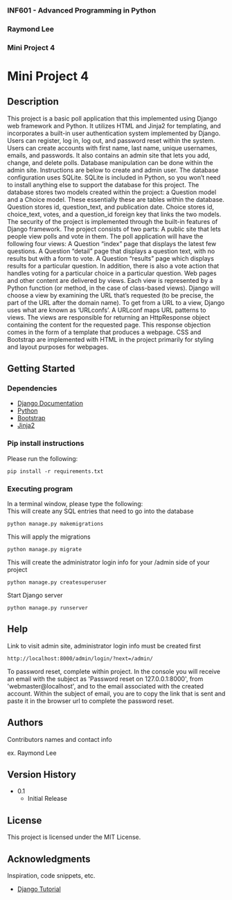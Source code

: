 ### INF601 - Advanced Programming in Python
### Raymond Lee
### Mini Project 4


# Mini Project 4

## Description


This project is a basic poll application that this implemented using Django web framework and Python.
It utilizes HTML and Jinja2 for templating, and incorporates a built-in user authentication system implemented
by Django. Users can register, log in, log out, and password reset within the system. Users can create accounts with 
first name, last name, unique usernames, emails, and passwords. It also contains an admin site that lets you 
add, change, and delete polls. Database manipulation can be done within the admin site. Instructions are
below to create and admin user. The database configuration uses SQLite. SQLite is included in Python, so you won’t 
need to install anything else to support the database for this project. The database stores two models 
created within the project: a Question model and a Choice model. These essentially these are tables within the 
database. Question stores id, question_text, and publication date. Choice stores id, choice_text, votes, and a 
question_id foreign key that links the two models. The security of the project is implemented through the built-in
features of Django framework. The project consists of two parts: A public site that lets people view polls and vote in them.
The poll application will have the following four views: A Question “index” page that displays the latest few 
questions. A Question “detail” page that displays a question text, with no results but with a form to vote. 
A Question “results” page which displays results for a particular question. In addition, there is also a vote action 
that handles voting for a particular choice in a particular question. Web pages and other content are delivered by 
views. Each view is represented by a Python function (or method, in the case of class-based views). Django will choose 
a view by examining the URL that’s requested (to be precise, the part of the URL after the domain name). To get 
from a URL to a view, Django uses what are known as ‘URLconfs’. A URLconf maps URL patterns to views. The views are
responsible for returning an HttpResponse object containing the content for the requested page. This response objection
comes in the form of a template that produces a webpage. CSS and Bootstrap are implemented with HTML in the project
primarily for styling and layout purposes for webpages.


## Getting Started

### Dependencies

* [Django Documentation](https://docs.djangoproject.com/en/5.0/)
* [Python](https://automatetheboringstuff.com/#toc)
* [Bootstrap](https://getbootstrap.com/docs/5.3/getting-started/introduction/)
* [Jinja2](https://flask.palletsprojects.com/en/3.0.x/templating/#jinja-setup)


### Pip install instructions

Please run the following:
```
pip install -r requirements.txt
```

### Executing program

In a terminal window, please type the following: <br>
This will create any SQL entries that need to go into the database

```
python manage.py makemigrations 
```

This will apply the migrations
```
python manage.py migrate
```

This will create the administrator login info for your /admin side of your project
```
python manage.py createsuperuser 
```

Start Django server

```
python manage.py runserver

```
## Help

Link to visit admin site, administrator login info must be created first
```
http://localhost:8000/admin/login/?next=/admin/
```

To password reset, complete within project. In the console you will receive an email with
the subject as 'Password reset on 127.0.0.1:8000', from 'webmaster@localhost', and to 
the email associated with the created account. Within the subject of email, you are to copy the link 
that is sent and paste it in the browser url to complete the password reset.

## Authors

Contributors names and contact info

ex. Raymond Lee 

## Version History

* 0.1
    * Initial Release

## License

This project is licensed under the MIT License.

## Acknowledgments

Inspiration, code snippets, etc.
* [Django Tutorial](https://docs.djangoproject.com/en/5.0/intro/tutorial01/)
